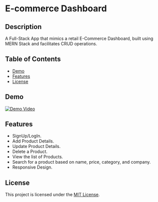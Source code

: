 # E-commerce Dashboard

## Description

A Full-Stack App that mimics a retail E-Commerce Dashboard, built using MERN Stack and facilitates CRUD operations.

## Table of Contents

- [Demo](#demo)
- [Features](#features)
- [License](#license)

## Demo

[![Demo Video](https://img.youtube.com/vi/tH8FHd-s5dM/0.jpg)](https://www.youtube.com/watch?v=tH8FHd-s5dM)

## Features

- SignUp/LogIn.
- Add Product Details.
- Update Product Details.
- Delete a Product.
- View the list of Products.
- Search for a product based on name, price, category, and company.
- Responsive Design.

## License

This project is licensed under the [MIT License](LICENSE).
